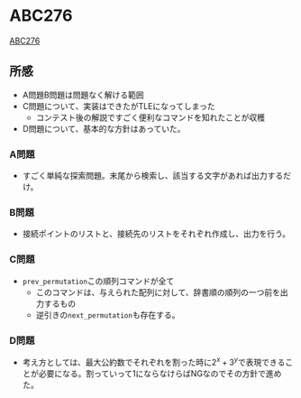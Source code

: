# ABC276

[ABC276](https://atcoder.jp/contests/abc276)

## 所感

- A問題B問題は問題なく解ける範囲
- C問題について、実装はできたがTLEになってしまった
  - コンテスト後の解説ですごく便利なコマンドを知れたことが収穫
- D問題について、基本的な方針はあっていた。

### A問題

- すごく単純な探索問題。末尾から検索し、該当する文字があれば出力するだけ。

### B問題

- 接続ポイントのリストと、接続先のリストをそれぞれ作成し、出力を行う。

### C問題

- `prev_permutation`この順列コマンドが全て
  - このコマンドは、与えられた配列に対して、辞書順の順列の一つ前を出力するもの
  - 逆引きの`next_permutation`も存在する。

### D問題

- 考え方としては、最大公約数でそれぞれを割った時に$2^x+3^y$で表現できることが必要になる。割っていって1にならなけらばNGなのでその方針で進めた。
